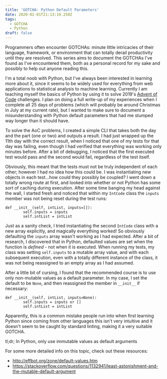 ```yaml
---
title: 'GOTCHA: Python Default Parameters'
date: 2020-02-01T21:13:19.250Z
tags:
  - GOTCHA
  - Python
draft: false
---
```

Programmers often encounter GOTCHAs: minute little intricacies of their language, framework, or environment that can totally derail productivity until they are resolved.  This series aims to document the GOTCHAs I've found as I've encountered them, both as a personal record for my sake and possibly to help out anyone reading this.

I'm a total noob with Python, but I've always been interested in learning more about it, since it seems to be widely used for everything from web applications to statistical analysis to machine learning.  Currently I am teaching myself the basics of Python by using it to solve 2019's [Advent of Code](https://adventofcode.com/2019) challenges.  I plan on doing a full write-up of my experiences when I complete all 25 days of problems (which will probably be around Christmas in July at my current rate), but I wanted to make sure to document a misunderstanding with Python default parameters that had me stumped way longer than it should have.

To solve the AoC problems, I created a simple CLI that takes both the day and the part (one or two) and outputs a result.  I had just wrapped up the 11th day with the correct result, when I noticed that one of my tests for that day was failing, even though I had verified that everything was working only minutes before.  After a bit of debugging, I noticed that the first executed test would pass and the second would fail, regardless of the test itself.

Obviously, this meant that the tests must not be truly independent of each other; however I had no idea how this could be.  I was instantiating new objects in each test...how could they possibly be coupled?  I went down a totally wrong route at first, and looked into whether or not Python has some sort of caching during execution.  After some time banging my head against the wall, I started fresh and noticed that within my `IntCode` class the `inputs` member was not being reset during the test runs:

```
def __init__(self, intList, inputs=[]):
        self.inputs = inputs
        self.intList = intList
```

Just as a sanity check, I tried instantiating the second `IntCode` class with a new array explicitly, and magically everything worked!  So obviously defaulting the `inputs` array wasn't working as I had expected.  After a bit of research, I discovered that in Python, defaulted values are set when the function is _defined_ - not when it is executed.  When running my tests, my class was setting `self.inputs` to a mutable array value, and with each subsequent execution, even with a totally different instance of the class, it was not being reassigned to an empty array as I had assumed.

After a little bit of cursing, I found that the recommended course is to use only non-mutable values as a default parameter.  In my case, I set the default to be `None`, and then reassigned the member in `__init__` if necessary:

```
def __init__(self, intList, inputs=None):
        self.inputs = inputs or []
        self.intList = intList
```

Apparently, this is a common mistake people run into when first learning Python since coming from other languages this isn't very intuitive and it doesn't seem to be caught by standard linting, making it a very suitable GOTCHA.

tl;dr; In Python, only use immutable values as default arguments

For some more detailed info on this topic, check out these resources:

* <http://effbot.org/zone/default-values.htm>
* <https://stackoverflow.com/questions/1132941/least-astonishment-and-the-mutable-default-argument>
